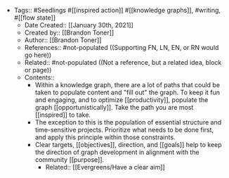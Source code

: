 - Tags:: #Seedlings #[[inspired action]] #[[knowledge graphs]], #writing, #[[flow state]]
    - Date Created:: [[January 30th, 2021]] 
    - Created by:: [[Brandon Toner]]
    - Author::  [[Brandon Toner]]
    - References:: #not-populated ((Supporting FN, LN, EN, or RN would go here))
    - Related:: #not-populated ((Not a reference, but a related idea, block or page))
    - Contents:: 
        - Within a knowledge graph, there are a lot of paths that could be taken to populate content and "fill out" the graph. To keep it fun and engaging, and to optimize [[productivity]], populate the graph [[opportunistically]]. Take the path you are most [[inspired]] to take.
        - The exception to this is the population of essential structure and time-sensitive projects. Prioritize what needs to be done first, and apply this principle within those constraints. 
        - Clear targets, [[objectives]], direction, and [[goals]] help to keep the direction of graph development in alignment with the community [[purpose]].
            - Related:: [[Evergreens/Have a clear aim]]
